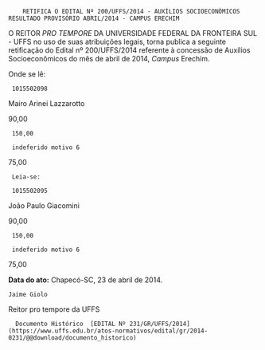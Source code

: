         RETIFICA O EDITAL Nº 200/UFFS/2014 - AUXÍLIOS SOCIOECONÔMICOS RESULTADO PROVISÓRIO ABRIL/2014 - CAMPUS ERECHIM  

O REITOR *PRO TEMPORE* DA UNIVERSIDADE FEDERAL DA FRONTEIRA SUL - UFFS no uso de suas atribuições legais, torna publica a seguinte retificação do Edital nº 200/UFFS/2014 referente à concessão de Auxílios Socioeconômicos do mês de abril de 2014, *Campus* Erechim.

 Onde se lê:

     1015502098

   Mairo Arinei Lazzarotto

   90,00

     150,00

     indeferido motivo 6

   75,00

     Leia-se:

     1015502095

   João Paulo Giacomini

   90,00

     150,00

     indeferido motivo 6

   75,00

      

   **Data do ato:** Chapecó-SC, 23 de abril de 2014.   
 

    Jaime Giolo   
 Reitor pro tempore da UFFS 

      Documento Histórico  [EDITAL Nº 231/GR/UFFS/2014](https://www.uffs.edu.br/atos-normativos/edital/gr/2014-0231/@@download/documento_historico)     
      